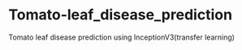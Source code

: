 # Tomato-leaf_disease_prediction
Tomato leaf disease prediction using InceptionV3(transfer learning)
